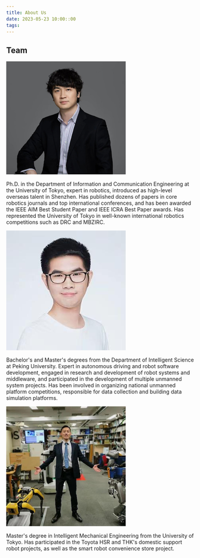 ```yaml
---
title: About Us
date: 2023-05-23 10:00::00
tags:
---
```


## Team

![chenxy](/about-us/chenxy.png)

Ph.D. in the Department of Information and Communication Engineering at the University of Tokyo, expert in robotics, introduced as high-level overseas talent in Shenzhen. Has published dozens of papers in core robotics journals and top international conferences, and has been awarded the IEEE AIM Best Student Paper and IEEE ICRA Best Paper awards. Has represented the University of Tokyo in well-known international robotics competitions such as DRC and MBZIRC.

![xulw](/about-us/xulw.png)

Bachelor's and Master's degrees from the Department of Intelligent Science at Peking University. Expert in autonomous driving and robot software development, engaged in research and development of robot systems and middleware, and participated in the development of multiple unmanned system projects. Has been involved in organizing national unmanned platform competitions, responsible for data collection and building data simulation platforms.

![zhaofy](/about-us/zhaofy.png)

Master's degree in Intelligent Mechanical Engineering from the University of Tokyo. Has participated in the Toyota HSR and THK's domestic support robot projects, as well as the smart robot convenience store project.

